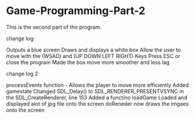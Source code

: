 # Game-Programming-Part-2

This is the second part of the program.

change log:

Outputs a blue screen
Draws and displays a white box
Allow the user to move with the (WSAD) and (UP DOWN LEFT RIGHT) Keys
Press ESC or close the program
Made the box move more smoother and less lag

change log 2

 processEvents function - Allows the player to move more efficiently
 Added gamestate
 Changed SDL_Delay() to SDL_RENDERER_PRESENTVSYNC in the SDL_CreateRenderer, line 153
 Added a functino loadGame
 Loaded and displayed alot of jpg file onto the screen
 doReneder now draws the imgaes onto the screen
 
